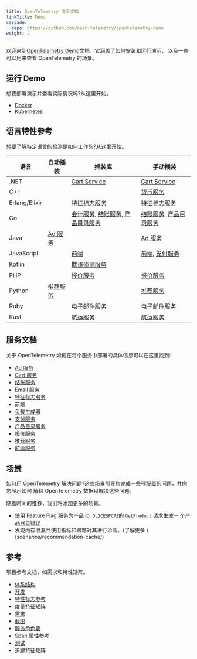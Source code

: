 ```yaml
---
title: OpenTelemetry 演示文档
linkTitle: Demo
cascade:
  repo: https://github.com/open-telemetry/opentelemetry-demo
weight: 2
---
```


欢迎来到[OpenTelemetry Demo](/ecosystem/demo/)文档，它涵盖了如何安装和运行演示，
以及一些可以用来查看 OpenTelemetry 的场景。

## 运行 Demo

想要部署演示并查看实际情况吗?从这里开始。

- [Docker](docker-deployment/)
- [Kubernetes](kubernetes-deployment/)

## 语言特性参考

想要了解特定语言的检测是如何工作的?从这里开始。

| 语言          | 自动插装                             | 插装库                                                                                                      | 手动插装                                                                  |
| ------------- | ------------------------------------ | ----------------------------------------------------------------------------------------------------------- | ------------------------------------------------------------------------- |
| .NET          |                                      | [Cart Service](services/cart/)                                                                              | [Cart Service](services/cart/)                                            |
| C++           |                                      |                                                                                                             | [货币服务](services/currency/)                                            |
| Erlang/Elixir |                                      | [特征标志服务](services/feature-flag/)                                                                      | [特征标志服务](services/feature-flag/)                                    |
| Go            |                                      | [会计服务](services/accounting/), [结账服务](services/checkout/), [产品目录服务](services/product-catalog/) | [结账服务](services/checkout/), [产品目录服务](services/product-catalog/) |
| Java          | [Ad 服务](services/ad/)              |                                                                                                             | [Ad 服务](services/ad/)                                                   |
| JavaScript    |                                      | [前端](services/frontend/)                                                                                  | [前端](services/frontend/), [支付服务](services/payment/)                 |
| Kotlin        |                                      | [欺诈侦测服务](services/fraud-detection/)                                                                   |                                                                           |
| PHP           |                                      | [报价服务](services/quote/)                                                                                 | [报价服务](services/quote/)                                               |
| Python        | [推荐服务](services/recommendation/) |                                                                                                             | [推荐服务](services/recommendation/)                                      |
| Ruby          |                                      | [电子邮件服务](services/email/)                                                                             | [电子邮件服务](services/email/)                                           |
| Rust          |                                      | [航运服务](services/shipping/)                                                                              | [航运服务](services/shipping/)                                            |

## 服务文档

关于 OpenTelemetry 如何在每个服务中部署的具体信息可以在这里找到:

- [Ad 服务](services/ad/)
- [Cart 服务](services/cart/)
- [结账服务](services/checkout/)
- [Email 服务](services/email/)
- [特征标志服务](services/feature-flag/)
- [前端](services/frontend/)
- [负载生成器](services/load-generator/)
- [支付服务](services/payment/)
- [产品目录服务](services/product-catalog/)
- [报价服务](services/quote/)
- [推荐服务](services/recommendation/)
- [航运服务](services/shipping/)

## 场景

如何用 OpenTelemetry 解决问题?这些场景引导您完成一些预配置的问题，并向您展示如何
解释 OpenTelemetry 数据以解决这些问题。

随着时间的推移，我们将添加更多的场景。

- 使用 Feature Flag 服务为产品 id: `OLJCESPC7Z`的 `GetProduct` 请求生成一
  个[产品目录错误](feature-flags)
- 发现内存泄漏并使用指标和跟踪对其进行诊断。(了解更多
  )(scenarios/recommendation-cache/)

## 参考

项目参考文档，如需求和特性矩阵。

- [体系结构](architecture/)
- [开发](development/)
- [特性标志参考](feature-flags/)
- [度量特征矩阵](metric-features/)
- [需求](./requirements/)
- [截图](screenshots/)
- [服务角色表](service-table/)
- [Span 属性参考](manual-span-attributes/)
- [测试](tests/)
- [追踪特征矩阵](trace-features/)

